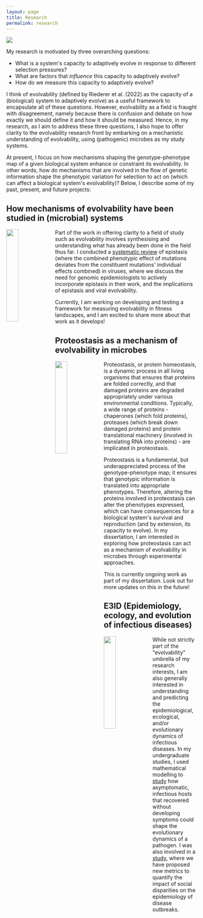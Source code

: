 ```yaml
---
layout: page
title: Research
permalink: research
---
```


<img src="https://swathi-nm.github.io/diss_overview.jpg" align = "center"/>

My research is motivated by three overarching questions:

- What is a system's capacity to adaptively evolve in response to different selection pressures?
- What are factors that _influence_ this capacity to adaptively evolve?
- How do we measure this capacity to adaptively evolve?

I think of evolvability (defined by Riederer et al. (2022) as the capacity of a (biological) system to adaptively evolve) as a useful framework to encapsulate all of these questions. However, evolvability as a field is fraught with disagreement, namely because there is confusion and debate on how exactly we should define it and how it should be measured. Hence, in my research, as I aim to address these three questions, I also hope to offer clarity to the evolvability research front by embarking on a mechanistic understanding of evolvability, using (pathogenic) microbes as my study systems.

At present, I focus on how mechanisms shaping the genotype-phenotype map of a given biological system enhance or constraint its evolvability. In other words, how do mechanisms that are involved in the flow of genetic information shape the phenotypic variation for selection to act on (which can affect a biological system's evolvability)? Below, I describe some of my past, present, and future projects:

## **How mechanisms of evolvability have been studied in (microbial) systems**

<img src="https://swathi-nm.github.io/epistasis_figure.jpg" width="25%" align="left"/>

Part of the work in offering clarity to a field of study such as evolvability involves synthesising and understanding what has already been done in the field thus far. I conducted a [systematic review](https://osf.io/preprints/osf/w56bq_v1) of epistasis (where the combined phenotypic effect of mutations deviates from the constituent mutations' individual effects combined) in viruses, where we discuss the need for genomic epidemiologists to actively incorporate epistasis in their work, and the implications of epistasis and viral evolvability. 

Currently, I am working on developing and testing a framework for measuring evolvability in fitness landscapes, and I am excited to share more about that work as it develops!


## **Proteostasis as a mechanism of evolvability in microbes**

<img src="https://swathi-nm.github.io/pqc_proteins.jpg" width="25%" align="left"/>

Proteostasis, or protein homeostasis, is a dynamic process in all living organisms that ensures that proteins are folded correctly, and that damaged proteins are degraded appropriately under various environmental conditions. Typically, a wide range of proteins - chaperones (which fold proteins), proteases (which break down damaged proteins) and protein translational machinery (involved in translating RNA into proteins) - are implicated in proteostasis.

Proteostasis is a fundamental, but underappreciated process of the genotype-phenotype map; it ensures that genotypic information is translated into appropriate phenotypes. Therefore, altering the proteins involved in proteostasis can alter the phenotypes expressed, which can have consequences for a biological system's survival and reproduction (and by extension, its capacity to evolve). In my dissertation, I am interested in exploring how proteostasis can act as a mechanism of evolvability in microbes through experimental approaches.

This is currently ongoing work as part of my dissertation. Look out for more updates on this in the future!

## **E3ID (Epidemiology, ecology, and evolution of infectious diseases)**

<img src="https://swathi-nm.github.io/ess_asymptomaticity.jpg" width="25%" align="left"/>

While not strictly part of the "evolvability" umbrella of my research interests, I am also generally interested in understanding and predicting the epidemiological, ecological, and/or evolutionary dynamics of infectious diseases. In my undergraduate studies, I used mathematical modelling to [study](https://www.siam.org/media/j0iffxqy/s151755rr.pdf) how asymptomatic, infectious hosts that recovered without developing symptoms could shape the evolutionary dynamics of a pathogen. I was also involved in a [study](https://arxiv.org/pdf/2409.09096), where we have proposed new metrics to quantify the impact of social disparities on the epidemiology of disease outbreaks. 
